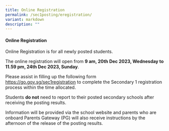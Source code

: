 ```yaml
---
title: Online Registration
permalink: /sec1posting/eregistration/
variant: markdown
description: ""
---
```

#### **Online Registration**

Online Registration is for all newly posted students. 

The online registration will open from **9 am, 20th Dec 2023, Wednesday to 11.59 pm, 24th Dec 2023, Sunday**. 




Please assist in filling up the following form <a target="_blank" href="https://go.gov.sg/sec1registration">https://go.gov.sg/sec1registration</a> to complete the Secondary 1 registration process within the time allocated.  

Students **do not** need to report to their posted secondary schools after receiving the posting results. 

Information will be provided via the school website and parents who are onboard Parents Gateway (PG) will also receive instructions by the afternoon of the release of the posting results.